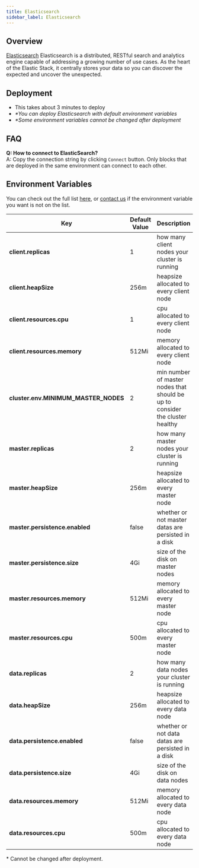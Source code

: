 ```yaml
---
title: Elasticsearch
sidebar_label: Elasticsearch
---
```


## Overview

[Elasticsearch](https://www.elastic.co/elasticsearch/) Elasticsearch is a distributed, RESTful search and analytics engine capable of addressing a growing number of use cases. As the heart of the Elastic Stack, it centrally stores your data so you can discover the expected and uncover the unexpected.

## Deployment

- This takes about 3 minutes to deploy
- *\*You can deploy Elasticsearch with default environment variables*
- *\*Some environment variables cannot be changed after deployment*

## FAQ

**Q: How to connect to ElasticSearch?**  
A: Copy the connection string by clicking `Connect` button. Only blocks that are deployed in the same environment can connect to each other.

## Environment Variables

You can check out the full list [here](https://github.com/kintohub/kinto-catalog/tree/master/elasticsearch#configuration), or [contact us](https://discord.gg/QVgqWuw) if the environment variable you want is not on the list.

| Key        | Default Value           | Description  |
| ---  | --- | --- |
| **client.replicas** | 1 | how many client nodes your cluster is running |
| **client.heapSize** | 256m | heapsize allocated to every client node |
| **client.resources.cpu** | 1 | cpu allocated to every client node |
| **client.resources.memory** | 512Mi | memory allocated to every client node  |
| **cluster.env.MINIMUM_MASTER_NODES** | 2 | min number of master nodes that should be up to consider the cluster healthy |
| **master.replicas** | 2 | how many master nodes your cluster is running |
| **master.heapSize** | 256m | heapsize allocated to every master node |
| **master.persistence.enabled** | false | whether or not master datas are persisted in a disk  |
| **master.persistence.size** | 4Gi | size of the disk on master nodes |
| **master.resources.memory** | 512Mi | memory allocated to every master node |
| **master.resources.cpu** | 500m | cpu allocated to every master node |
| **data.replicas** | 2 | how many data nodes your cluster is running |
| **data.heapSize** | 256m | heapsize allocated to every data node |
| **data.persistence.enabled** | false | whether or not data datas are persisted in a disk  |
| **data.persistence.size** | 4Gi | size of the disk on data nodes |
| **data.resources.memory** | 512Mi | memory allocated to every data node |
| **data.resources.cpu** | 500m | cpu allocated to every data node |

\* Cannot be changed after deployment.
